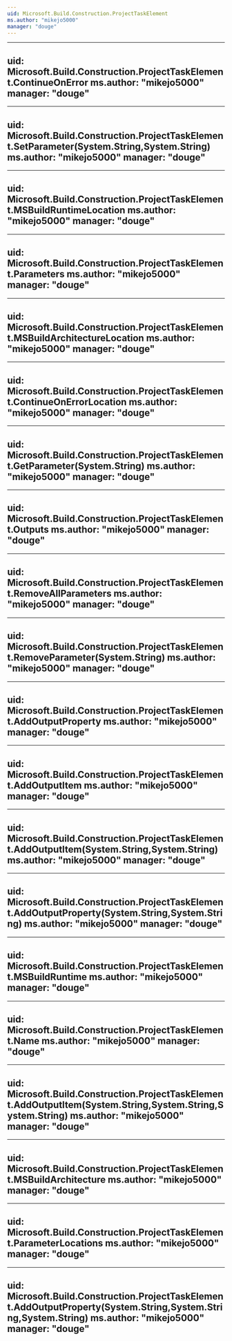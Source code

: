 ```yaml
---
uid: Microsoft.Build.Construction.ProjectTaskElement
ms.author: "mikejo5000"
manager: "douge"
---
```


---
uid: Microsoft.Build.Construction.ProjectTaskElement.ContinueOnError
ms.author: "mikejo5000"
manager: "douge"
---

---
uid: Microsoft.Build.Construction.ProjectTaskElement.SetParameter(System.String,System.String)
ms.author: "mikejo5000"
manager: "douge"
---

---
uid: Microsoft.Build.Construction.ProjectTaskElement.MSBuildRuntimeLocation
ms.author: "mikejo5000"
manager: "douge"
---

---
uid: Microsoft.Build.Construction.ProjectTaskElement.Parameters
ms.author: "mikejo5000"
manager: "douge"
---

---
uid: Microsoft.Build.Construction.ProjectTaskElement.MSBuildArchitectureLocation
ms.author: "mikejo5000"
manager: "douge"
---

---
uid: Microsoft.Build.Construction.ProjectTaskElement.ContinueOnErrorLocation
ms.author: "mikejo5000"
manager: "douge"
---

---
uid: Microsoft.Build.Construction.ProjectTaskElement.GetParameter(System.String)
ms.author: "mikejo5000"
manager: "douge"
---

---
uid: Microsoft.Build.Construction.ProjectTaskElement.Outputs
ms.author: "mikejo5000"
manager: "douge"
---

---
uid: Microsoft.Build.Construction.ProjectTaskElement.RemoveAllParameters
ms.author: "mikejo5000"
manager: "douge"
---

---
uid: Microsoft.Build.Construction.ProjectTaskElement.RemoveParameter(System.String)
ms.author: "mikejo5000"
manager: "douge"
---

---
uid: Microsoft.Build.Construction.ProjectTaskElement.AddOutputProperty
ms.author: "mikejo5000"
manager: "douge"
---

---
uid: Microsoft.Build.Construction.ProjectTaskElement.AddOutputItem
ms.author: "mikejo5000"
manager: "douge"
---

---
uid: Microsoft.Build.Construction.ProjectTaskElement.AddOutputItem(System.String,System.String)
ms.author: "mikejo5000"
manager: "douge"
---

---
uid: Microsoft.Build.Construction.ProjectTaskElement.AddOutputProperty(System.String,System.String)
ms.author: "mikejo5000"
manager: "douge"
---

---
uid: Microsoft.Build.Construction.ProjectTaskElement.MSBuildRuntime
ms.author: "mikejo5000"
manager: "douge"
---

---
uid: Microsoft.Build.Construction.ProjectTaskElement.Name
ms.author: "mikejo5000"
manager: "douge"
---

---
uid: Microsoft.Build.Construction.ProjectTaskElement.AddOutputItem(System.String,System.String,System.String)
ms.author: "mikejo5000"
manager: "douge"
---

---
uid: Microsoft.Build.Construction.ProjectTaskElement.MSBuildArchitecture
ms.author: "mikejo5000"
manager: "douge"
---

---
uid: Microsoft.Build.Construction.ProjectTaskElement.ParameterLocations
ms.author: "mikejo5000"
manager: "douge"
---

---
uid: Microsoft.Build.Construction.ProjectTaskElement.AddOutputProperty(System.String,System.String,System.String)
ms.author: "mikejo5000"
manager: "douge"
---
